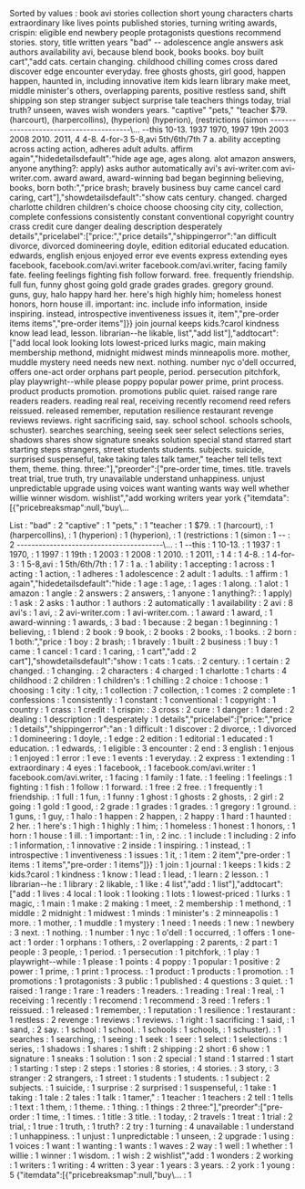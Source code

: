 Sorted by values :
book avi stories collection short young characters charts extraordinary like lives points published stories, turning writing awards, crispin: eligible end newbery people protagonists questions recommend stories. story, title written years "bad" -- adolescence angle answers ask authors availability avi, because blend book, books books. boy built cart","add cats. certain changing. childhood chilling comes cross dared discover edge encounter everyday. free ghosts ghosts, girl good, happen happen, haunted in, including innovative item kids learn library make meet, middle minister's others, overlapping parents, positive restless sand, shift shipping son step stranger subject surprise tale teachers things today, trial truth? unseen, waves wish wonders years. "captive" "pets," "teacher $79. (harcourt), (harpercollins), (hyperion) (hyperion), (restrictions (simon ----------------------------------------\\... --this 10-13. 1937 1970, 1997 19th 2003 2008 2010. 2011, 4 4-8. 4-for-3 5-8,avi 5th/6th/7th 7 a. ability accepting across acting action, adheres adult adults. affirm again","hidedetailsdefault":"hide age age, ages along. alot amazon answers, anyone anything?: apply) asks author automatically avi's avi-writer.com avi-writer.com. award award, award-winning bad began beginning believing, books, born both:","price brash; bravely business buy came cancel card caring, cart"],"showdetailsdefault":"show cats century. changed. charged charlotte children children's choice choose choosing city city, collection, complete confessions consistently constant conventional copyright country crass credit cure danger dealing description desperately details","pricelabel":["price:","price details","shippingerror":"an difficult divorce, divorced domineering doyle, edition editorial educated education. edwards, english enjous enjoyed error eve events express extending eyes facebook, facebook.com/avi.writer facebook.com/avi.writer, facing family fate. feeling feelings fighting fish follow forward. free. frequently friendship. full fun, funny ghost going gold grade grades grades. gregory ground. guns, guy, halo happy hard her. here's high highly him; homeless honest honors, horn house ill. important: inc. include info information, inside inspiring. instead, introspective inventiveness issues it, item","pre-order items items","pre-order items"]}} join journal keeps kids.?carol kindness know lead lead, lesson. librarian--he likable, list","add list"],"addtocart":["add local look looking lots lowest-priced lurks magic, main making membership methond, midnight midwest minds minneapolis more. mother, muddle mystery need needs new next. nothing. number nyc o'dell occurred, offers one-act order orphans part people, period. persecution pitchfork, play playwright--while please poppy popular power prime, print process. product products promotion. promotions public quiet. raised range rare readers readers. reading real real, receiving recently recomend reed refers reissued. released remember, reputation resilience restaurant revenge reviews reviews. right sacrificing said, say. school school. schools schools, schuster). searches searching, seeing seek seer select selections series, shadows shares show signature sneaks solution special stand starred start starting steps strangers, street students students. subjects. suicide, surprised suspenseful, take taking tales talk tamer," teacher tell tells text them, theme. thing. three:"],"preorder":["pre-order time, times. title. travels treat trial, true truth, try unavailable understand unhappiness. unjust unpredictable upgrade using voices want wanting wants way well whether willie winner wisdom. wishlist","add working writers year york {"itemdata":[{"pricebreaksmap":null,"buy\\... 

List :
"bad" : 2
"captive" : 1
"pets," : 1
"teacher : 1
$79. : 1
(harcourt), : 1
(harpercollins), : 1
(hyperion) : 1
(hyperion), : 1
(restrictions : 1
(simon : 1
-- : 2
----------------------------------------\\... : 1
--this : 1
10-13. : 1
1937 : 1
1970, : 1
1997 : 1
19th : 1
2003 : 1
2008 : 1
2010. : 1
2011, : 1
4 : 1
4-8. : 1
4-for-3 : 1
5-8,avi : 1
5th/6th/7th : 1
7 : 1
a. : 1
ability : 1
accepting : 1
across : 1
acting : 1
action, : 1
adheres : 1
adolescence : 2
adult : 1
adults. : 1
affirm : 1
again","hidedetailsdefault":"hide : 1
age : 1
age, : 1
ages : 1
along. : 1
alot : 1
amazon : 1
angle : 2
answers : 2
answers, : 1
anyone : 1
anything?: : 1
apply) : 1
ask : 2
asks : 1
author : 1
authors : 2
automatically : 1
availability : 2
avi : 8
avi's : 1
avi, : 2
avi-writer.com : 1
avi-writer.com. : 1
award : 1
award, : 1
award-winning : 1
awards, : 3
bad : 1
because : 2
began : 1
beginning : 1
believing, : 1
blend : 2
book : 9
book, : 2
books : 2
books, : 1
books. : 2
born : 1
both:","price : 1
boy : 2
brash; : 1
bravely : 1
built : 2
business : 1
buy : 1
came : 1
cancel : 1
card : 1
caring, : 1
cart","add : 2
cart"],"showdetailsdefault":"show : 1
cats : 1
cats. : 2
century. : 1
certain : 2
changed. : 1
changing. : 2
characters : 4
charged : 1
charlotte : 1
charts : 4
childhood : 2
children : 1
children's : 1
chilling : 2
choice : 1
choose : 1
choosing : 1
city : 1
city, : 1
collection : 7
collection, : 1
comes : 2
complete : 1
confessions : 1
consistently : 1
constant : 1
conventional : 1
copyright : 1
country : 1
crass : 1
credit : 1
crispin: : 3
cross : 2
cure : 1
danger : 1
dared : 2
dealing : 1
description : 1
desperately : 1
details","pricelabel":["price:","price : 1
details","shippingerror":"an : 1
difficult : 1
discover : 2
divorce, : 1
divorced : 1
domineering : 1
doyle, : 1
edge : 2
edition : 1
editorial : 1
educated : 1
education. : 1
edwards, : 1
eligible : 3
encounter : 2
end : 3
english : 1
enjous : 1
enjoyed : 1
error : 1
eve : 1
events : 1
everyday. : 2
express : 1
extending : 1
extraordinary : 4
eyes : 1
facebook, : 1
facebook.com/avi.writer : 1
facebook.com/avi.writer, : 1
facing : 1
family : 1
fate. : 1
feeling : 1
feelings : 1
fighting : 1
fish : 1
follow : 1
forward. : 1
free : 2
free. : 1
frequently : 1
friendship. : 1
full : 1
fun, : 1
funny : 1
ghost : 1
ghosts : 2
ghosts, : 2
girl : 2
going : 1
gold : 1
good, : 2
grade : 1
grades : 1
grades. : 1
gregory : 1
ground. : 1
guns, : 1
guy, : 1
halo : 1
happen : 2
happen, : 2
happy : 1
hard : 1
haunted : 2
her. : 1
here's : 1
high : 1
highly : 1
him; : 1
homeless : 1
honest : 1
honors, : 1
horn : 1
house : 1
ill. : 1
important: : 1
in, : 2
inc. : 1
include : 1
including : 2
info : 1
information, : 1
innovative : 2
inside : 1
inspiring. : 1
instead, : 1
introspective : 1
inventiveness : 1
issues : 1
it, : 1
item : 2
item","pre-order : 1
items : 1
items","pre-order : 1
items"]}} : 1
join : 1
journal : 1
keeps : 1
kids : 2
kids.?carol : 1
kindness : 1
know : 1
lead : 1
lead, : 1
learn : 2
lesson. : 1
librarian--he : 1
library : 2
likable, : 1
like : 4
list","add : 1
list"],"addtocart":["add : 1
lives : 4
local : 1
look : 1
looking : 1
lots : 1
lowest-priced : 1
lurks : 1
magic, : 1
main : 1
make : 2
making : 1
meet, : 2
membership : 1
methond, : 1
middle : 2
midnight : 1
midwest : 1
minds : 1
minister's : 2
minneapolis : 1
more. : 1
mother, : 1
muddle : 1
mystery : 1
need : 1
needs : 1
new : 1
newbery : 3
next. : 1
nothing. : 1
number : 1
nyc : 1
o'dell : 1
occurred, : 1
offers : 1
one-act : 1
order : 1
orphans : 1
others, : 2
overlapping : 2
parents, : 2
part : 1
people : 3
people, : 1
period. : 1
persecution : 1
pitchfork, : 1
play : 1
playwright--while : 1
please : 1
points : 4
poppy : 1
popular : 1
positive : 2
power : 1
prime, : 1
print : 1
process. : 1
product : 1
products : 1
promotion. : 1
promotions : 1
protagonists : 3
public : 1
published : 4
questions : 3
quiet. : 1
raised : 1
range : 1
rare : 1
readers : 1
readers. : 1
reading : 1
real : 1
real, : 1
receiving : 1
recently : 1
recomend : 1
recommend : 3
reed : 1
refers : 1
reissued. : 1
released : 1
remember, : 1
reputation : 1
resilience : 1
restaurant : 1
restless : 2
revenge : 1
reviews : 1
reviews. : 1
right : 1
sacrificing : 1
said, : 1
sand, : 2
say. : 1
school : 1
school. : 1
schools : 1
schools, : 1
schuster). : 1
searches : 1
searching, : 1
seeing : 1
seek : 1
seer : 1
select : 1
selections : 1
series, : 1
shadows : 1
shares : 1
shift : 2
shipping : 2
short : 6
show : 1
signature : 1
sneaks : 1
solution : 1
son : 2
special : 1
stand : 1
starred : 1
start : 1
starting : 1
step : 2
steps : 1
stories : 8
stories, : 4
stories. : 3
story, : 3
stranger : 2
strangers, : 1
street : 1
students : 1
students. : 1
subject : 2
subjects. : 1
suicide, : 1
surprise : 2
surprised : 1
suspenseful, : 1
take : 1
taking : 1
tale : 2
tales : 1
talk : 1
tamer," : 1
teacher : 1
teachers : 2
tell : 1
tells : 1
text : 1
them, : 1
theme. : 1
thing. : 1
things : 2
three:"],"preorder":["pre-order : 1
time, : 1
times. : 1
title : 3
title. : 1
today, : 2
travels : 1
treat : 1
trial : 2
trial, : 1
true : 1
truth, : 1
truth? : 2
try : 1
turning : 4
unavailable : 1
understand : 1
unhappiness. : 1
unjust : 1
unpredictable : 1
unseen, : 2
upgrade : 1
using : 1
voices : 1
want : 1
wanting : 1
wants : 1
waves : 2
way : 1
well : 1
whether : 1
willie : 1
winner : 1
wisdom. : 1
wish : 2
wishlist","add : 1
wonders : 2
working : 1
writers : 1
writing : 4
written : 3
year : 1
years : 3
years. : 2
york : 1
young : 5
{"itemdata":[{"pricebreaksmap":null,"buy\\... : 1
